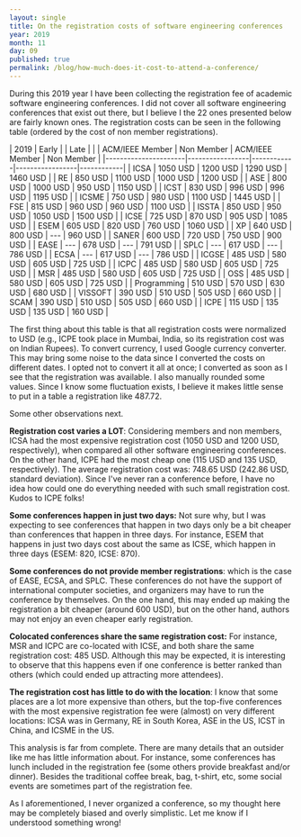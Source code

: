 ```yaml
---
layout: single
title: On the registration costs of software engineering conferences
year: 2019
month: 11
day: 09
published: true
permalink: /blog/how-much-does-it-cost-to-attend-a-conference/
---
```


During this 2019 year I have been collecting the registration fee of academic
software engineering conferences. I did not cover all software engineering
conferences that exist out there, but I believe I the 22 ones presented below are
fairly known ones. The registration costs can be seen in the following table (ordered by
the cost of non member registrations).

| 2019                 | Early           |            | Late                         |
|                      | ACM/IEEE Member | Non Member | ACM/IEEE Member | Non Member |
|----------------------|-----------------|------------|-----------------|------------|
| ICSA                 | 1050 USD        | 1200 USD   | 1290 USD        | 1460 USD   |
| RE                   | 850 USD         | 1100 USD   | 1000 USD        | 1200 USD   |
| ASE                  | 800 USD         | 1000 USD   | 950 USD         | 1150 USD   |
| ICST                 | 830 USD         | 996 USD    | 996 USD         | 1195 USD   |
| ICSME                | 750 USD         | 980 USD    | 1100 USD        | 1445 USD   |
| FSE                  | 815 USD         | 960 USD    | 960 USD         | 1100 USD   |
| ISSTA                | 850 USD         | 950 USD    | 1050 USD        | 1500 USD   |
| ICSE                 | 725 USD         | 870 USD    | 905 USD         | 1085 USD   |
| ESEM                 | 605 USD         | 820 USD    | 760 USD         | 1060 USD   |
| XP                   | 640 USD         | 800 USD    | ---             | 960 USD    |
| SANER                | 600 USD         | 720 USD    | 750 USD         | 900 USD    |
| EASE                 | ---             | 678 USD    | ---             | 791 USD    |
| SPLC                 | ---             | 617 USD    | ---             | 786 USD    |
| ECSA                 | ---             | 617 USD    | ---             | 786 USD    |
| ICGSE                | 485 USD         | 580 USD    | 605 USD         | 725 USD    |
| ICPC                 | 485 USD         | 580 USD    | 605 USD         | 725 USD    |
| MSR                  | 485 USD         | 580 USD    | 605 USD         | 725 USD    |
| OSS                  | 485 USD         | 580 USD    | 605 USD         | 725 USD    |
| Programming          | 510 USD         | 570 USD    | 630 USD         | 680 USD    |
| VISSOFT              | 390 USD         | 510 USD    | 505 USD         | 660 USD    |
| SCAM                 | 390 USD         | 510 USD    | 505 USD         | 660 USD    |
| ICPE                 | 115 USD         | 135 USD    | 135 USD         | 160 USD    |

The first thing about this table is that all registration costs were normalized to
USD (e.g., ICPE took place in Mumbai, India, so its registration cost was on Indian Rupees).
To convert currency, I used Google currency converter. This may bring some noise to the
data since I converted the costs on different dates. I opted not to convert it all at
once; I converted as soon as I see that the registration was available. I also
manually rounded some values. Since I know some fluctuation exists, I believe it
makes little sense to put in a table a registration like 487.72.

Some other observations next.

**Registration cost varies a LOT**: Considering members and non members, ICSA
had the most expensive registration cost (1050 USD and 1200 USD, respectively),
when compared all other software engineering conferences. On the other hand, ICPE
had the most cheap one (115 USD and 135 USD, respectively). The average registration
cost was: 748.65 USD (242.86 USD, standard deviation). Since I've never ran a
conference before, I have no idea how could one do everything needed with such
small registration cost. Kudos to ICPE folks!

**Some conferences happen in just two days:** Not sure why, but I was expecting to
see conferences that happen in two days only be a bit cheaper than conferences
that happen in three days. For instance, ESEM that happens in just two days cost
about the same as ICSE, which happen in three days (ESEM: 820, ICSE: 870).

**Some conferences do not provide member registrations**: which is the case of
EASE, ECSA, and SPLC. These conferences do not have the support of international
computer societies, and organizers may have to run the conference by themselves.
On the one hand, this may ended up making the registration a bit cheaper (around
600 USD), but on the other hand, authors may not enjoy an even cheaper early registration.

**Colocated conferences share the same registration cost:** For instance, MSR and
ICPC are co-located with ICSE, and both share the same registration cost: 485 USD.
Although this may be expected, it is interesting to observe that this happens even
if one conference is better ranked than others (which could ended up attracting
  more attendees).

**The registration cost has little to do with the location**: I know that
some places are a lot more expensive than others, but the top-five conferences
with the most expensive registration fee were (almost) on very different locations:
ICSA was in Germany, RE in South Korea, ASE in the US, ICST in China,
and ICSME in the US.

This analysis is far from complete. There are many details that an outsider like
me has little information about. For instance,
some conferences has lunch included in the registration fee (some others provide
breakfast and/or dinner). Besides the traditional coffee break, bag, t-shirt, etc,
some social events are sometimes part of the registration fee.

As I aforementioned, I never organized a conference, so my thought here may be completely
biased and overly simplistic. Let me know if I understood something wrong!
